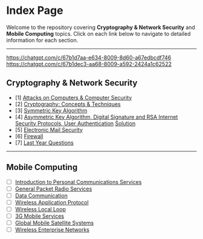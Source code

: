 # Index Page

Welcome to the repository covering **Cryptography & Network Security** and **Mobile Computing** topics. Click on each link below to navigate to detailed information for each section.

---
https://chatgpt.com/c/67b1d7aa-e634-8009-8d60-a67edbcdf746
https://chatgpt.com/c/67b1dec3-aa68-8009-a592-2424a1c62522

## Cryptography & Network Security

- [1] [Attacks on Computers & Computer Security](https://github.com/rohitsunilsharma2000/exam-notes/blob/main/Cryptography%20%26%20Network%20Security/Attacks%20on%20Computers%20%26%20Computer%20Security.md)
- [2] [Cryptography: Concepts & Techniques](https://github.com/rohitsunilsharma2000/exam-notes/blob/main/Cryptography%20&%20Network%20Security/Chapter%202:%20Cryptography%20Concepts%20&%20Techniques.md)
- [3] [Symmetric Key Algorithm](https://github.com/rohitsunilsharma2000/exam-notes/blob/main/Cryptography%20%26%20Network%20Security/Symmetric%20Key%20Algorithm.md)
- [4] [Asymmetric Key Algorithm, Digital Signature and RSA Internet Security Protocols, User Authentication](./Asymmetric-Key-Algorithm-Digital-Signature-and-RSA-Internet-Security-Protocols-User-Authentication.md) [Solution](https://chatgpt.com/share/682b066b-68f0-8009-9af3-3c4054eca2e7)
- [5] [Electronic Mail Security](https://github.com/rohitsunilsharma2000/exam-notes/blob/main/Cryptography%20&%20Network%20Security/Chapter%205:%20INTERNET%20SECURITY%20PROTOCOLS,%20USER%20AUTHENTICATION.md)
- [6] [Firewall](https://github.com/rohitsunilsharma2000/exam-notes/blob/main/Cryptography%20&%20Network%20Security/6.FireWall.md)
- [7] [Last Year Questions](https://github.com/rohitsunilsharma2000/exam-notes/blob/main/Cryptography%20%26%20Network%20Security/Cryptography%20Questionss.md)


---

## Mobile Computing

- [ ] [Introduction to Personal Communications Services](./Introduction-to-Personal-Communications-Services.md)
- [ ] [General Packet Radio Services](./General-Packet-Radio-Services.md)
- [ ] [Data Communication](./Data-Communication.md)
- [ ] [Wireless Application Protocol](./Wireless-Application-Protocol.md)
- [ ] [Wireless Local Loop](./Wireless-Local-Loop.md)
- [ ] [3G Mobile Services](./3G-Mobile-Services.md)
- [ ] [Global Mobile Satellite Systems](./Global-Mobile-Satellite-Systems.md)
- [ ] [Wireless Enterprise Networks](./Wireless-Enterprise-Networks.md)
